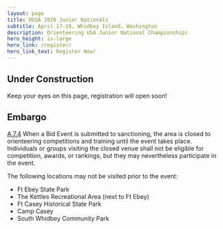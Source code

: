 ```yaml
---
layout: page
title: OUSA 2020 Junior Nationals
subtitle: April 17-19, Whidbey Island, Washington
description: Orienteering USA Junior National Championships
hero_height: is-large
hero_link: /register/
hero_link_text: Register Now!
---
```

## Under Construction
Keep your eyes on this page, registration will open soon!


## Embargo
[A.7.4](https://orienteeringusa.org/about/rules/) When a Bid Event is submitted to sanctioning, the area is closed to orienteering competitions and training until the event takes place. Individuals or groups visiting the closed venue shall not be eligible for competition, awards, or rankings, but they may nevertheless participate in the event. 

The following locations may not be visited prior to the event:
* Ft Ebey State Park
* The Kettles Recreational Area (next to Ft Ebey)
* Ft Casey Historical State Park
* Camp Casey
* South Whidbey Community Park
